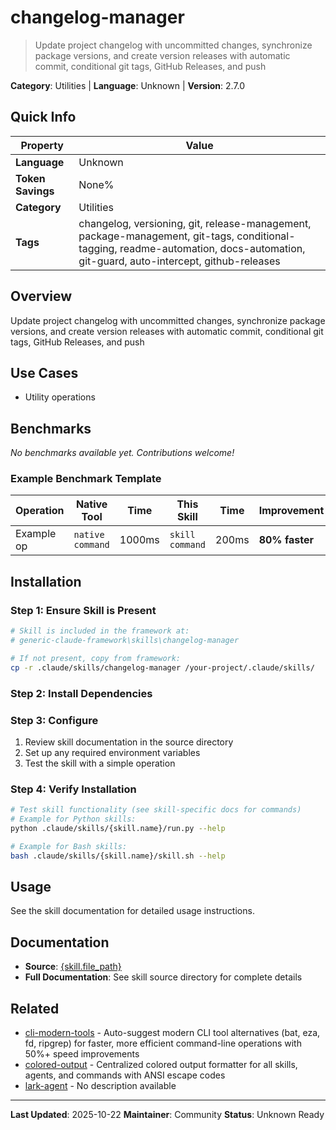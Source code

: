 # changelog-manager

> Update project changelog with uncommitted changes, synchronize package versions, and create version releases with automatic commit, conditional git tags, GitHub Releases, and push

**Category**: Utilities | **Language**: Unknown | **Version**: 2.7.0

## Quick Info

| Property | Value |
|----------|-------|
| **Language** | Unknown |
| **Token Savings** | None% |
| **Category** | Utilities |
| **Tags** | changelog, versioning, git, release-management, package-management, git-tags, conditional-tagging, readme-automation, docs-automation, git-guard, auto-intercept, github-releases |

## Overview

Update project changelog with uncommitted changes, synchronize package versions, and create version releases with automatic commit, conditional git tags, GitHub Releases, and push

## Use Cases

- Utility operations


## Benchmarks


*No benchmarks available yet. Contributions welcome!*

### Example Benchmark Template

| Operation | Native Tool | Time | This Skill | Time | Improvement |
|-----------|-------------|------|------------|------|-------------|
| Example op | `native command` | 1000ms | `skill command` | 200ms | **80% faster** |


## Installation

### Step 1: Ensure Skill is Present

```bash
# Skill is included in the framework at:
# generic-claude-framework\skills\changelog-manager

# If not present, copy from framework:
cp -r .claude/skills/changelog-manager /your-project/.claude/skills/
```

### Step 2: Install Dependencies


### Step 3: Configure

1. Review skill documentation in the source directory
2. Set up any required environment variables
3. Test the skill with a simple operation

### Step 4: Verify Installation

```bash
# Test skill functionality (see skill-specific docs for commands)
# Example for Python skills:
python .claude/skills/{skill.name}/run.py --help

# Example for Bash skills:
bash .claude/skills/{skill.name}/skill.sh --help
```

## Usage

See the skill documentation for detailed usage instructions.

## Documentation

- **Source**: [{skill.file_path}](../../{skill.file_path})
- **Full Documentation**: See skill source directory for complete details

## Related

- [cli-modern-tools](cli-modern-tools.md) - Auto-suggest modern CLI tool alternatives (bat, eza, fd, ripgrep) for faster, more efficient command-line operations with 50%+ speed improvements
- [colored-output](colored-output.md) - Centralized colored output formatter for all skills, agents, and commands with ANSI escape codes
- [lark-agent](lark-agent.md) - No description available


---

**Last Updated**: 2025-10-22
**Maintainer**: Community
**Status**: Unknown Ready
